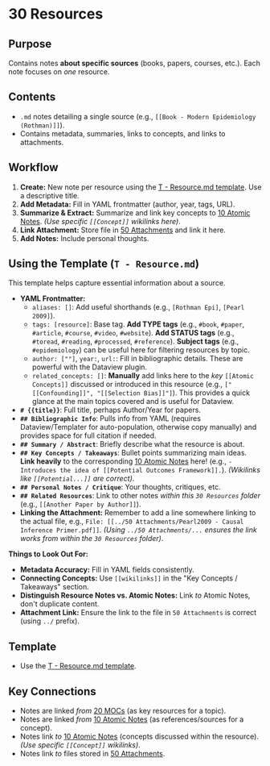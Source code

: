# 30 Resources

## Purpose

Contains notes **about specific sources** (books, papers, courses, etc.). Each note focuses on *one* resource.

## Contents

*   `.md` notes detailing a single source (e.g., `[[Book - Modern Epidemiology (Rothman)]]`).
*   Contains metadata, summaries, links to concepts, and links to attachments.

## Workflow

1.  **Create:** New note per resource using the [T - Resource.md template](../90%20Meta/Templates/T%20-%20Resource.md). Use a descriptive title.
2.  **Add Metadata:** Fill in YAML frontmatter (author, year, tags, URL).
3.  **Summarize & Extract:** Summarize and link key concepts to [10 Atomic Notes](10%20README.md.md). *(Use specific `[[Concept]]` wikilinks here)*.
4.  **Link Attachment:** Store file in [50 Attachments](../50%20Attachments/README.md) and link it here.
5.  **Add Notes:** Include personal thoughts.

## Using the Template (`T - Resource.md`)

This template helps capture essential information about a source.

*   **YAML Frontmatter:**
    *   `aliases: []`: Add useful shorthands (e.g., `[Rothman Epi]`, `[Pearl 2009]`).
    *   `tags: [resource]`: Base tag. **Add TYPE tags** (e.g., `#book`, `#paper`, `#article`, `#course`, `#video`, `#website`). **Add STATUS tags** (e.g., `#toread`, `#reading`, `#processed`, `#reference`). **Subject tags** (e.g., `#epidemiology`) can be useful here for filtering resources by topic.
    *   `author: [""]`, `year:`, `url:`: Fill in bibliographic details. These are powerful with the Dataview plugin.
    *   `related_concepts: []`: **Manually** add links here to the *key* `[[Atomic Concepts]]` discussed or introduced in this resource (e.g., `["[[Confounding]]", "[[Selection Bias]]"]`). This provides a quick glance at the main topics covered and is useful for Dataview.
*   **`# {{title}}`**: Full title, perhaps Author/Year for papers.
*   **`## Bibliographic Info`**: Pulls info from YAML (requires Dataview/Templater for auto-population, otherwise copy manually) and provides space for full citation if needed.
*   **`## Summary / Abstract`**: Briefly describe what the resource is about.
*   **`## Key Concepts / Takeaways`**: Bullet points summarizing main ideas. **Link heavily** to the corresponding [10 Atomic Notes](10%20README.md.md) here! (e.g., `- Introduces the idea of [[Potential Outcomes Framework]].`). *(Wikilinks like `[[Potential...]]` are correct)*.
*   **`## Personal Notes / Critique`**: Your thoughts, critiques, etc.
*   **`## Related Resources`**: Link to other notes *within this `30 Resources` folder* (e.g., `[[Another Paper by Author]]`).
*   **Linking the Attachment:** Remember to add a line somewhere linking to the actual file, e.g., `File: [[../50 Attachments/Pearl2009 - Causal Inference Primer.pdf]]`. *(Using `../50 Attachments/...` ensures the link works from within the `30 Resources` folder)*.

**Things to Look Out For:**

*   **Metadata Accuracy:** Fill in YAML fields consistently.
*   **Connecting Concepts:** Use `[[wikilinks]]` in the "Key Concepts / Takeaways" section.
*   **Distinguish Resource Notes vs. Atomic Notes:** Link *to* Atomic Notes, don't duplicate content.
*   **Attachment Link:** Ensure the link to the file in `50 Attachments` is correct (using `../` prefix).

## Template

*   Use the [T - Resource.md template](../90%20Meta/Templates/T%20-%20Resource.md).

## Key Connections

*   Notes are linked *from* [20 MOCs](20%20README.md.md) (as key resources for a topic).
*   Notes are linked *from* [10 Atomic Notes](10%20README.md.md) (as references/sources for a concept).
*   Notes link *to* [10 Atomic Notes](10%20README.md.md) (concepts discussed within the resource). *(Use specific `[[Concept]]` wikilinks)*.
*   Notes link *to* files stored in [50 Attachments](../50%20Attachments/README.md).